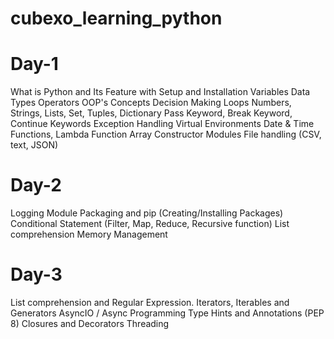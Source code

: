 # cubexo_learning_python

# Day-1 
   What is Python and Its Feature with Setup and Installation
   Variables
   Data Types
   Operators
   OOP's Concepts
   Decision Making
   Loops
   Numbers, Strings, Lists, Set, Tuples, Dictionary
   Pass Keyword, Break Keyword, Continue Keywords
   Exception Handling
   Virtual Environments
   Date & Time
   Functions, Lambda Function
   Array
   Constructor
   Modules
   File handling (CSV, text, JSON)

# Day-2
   Logging Module
   Packaging and pip (Creating/Installing Packages)
   Conditional Statement (Filter, Map, Reduce, Recursive function)
   List comprehension
   Memory Management

# Day-3
   List comprehension and Regular Expression.
   Iterators, Iterables and Generators
   AsyncIO / Async Programming
   Type Hints and Annotations (PEP 8)
   Closures and Decorators
   Threading

